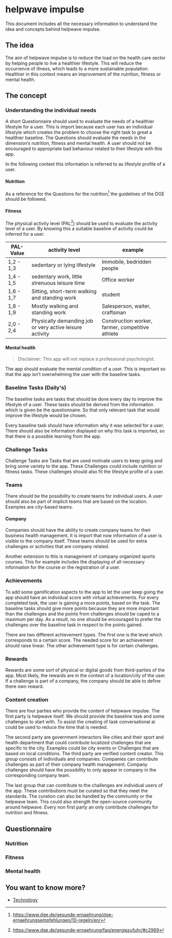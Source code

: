 # helpwave impulse

This document includes all the necessary information to understand the idea and concepts behind helpwave impulse. 

## The idea

The aim of helpwave impulse is to reduce the load on the health care sector by helping people to live a healthier lifestyle. This will reduce the occurrence of illness, which leads to a more sustainable population. Healthier in this context means an improvement of the nutrition, fitness or mental health.

## The concept

### Understanding the individual needs

A short Questionnaire should used to evaluate the needs of a healthier lifestyle for a user. This is import because each user has an individual lifestyle which creates the problem to choose the right task to great a healthier baseline. The Questions should evaluate the needs in the dimension’s nutrition, fitness and mental health. A user should not be encouraged to appropriate bad behaviour related to their lifestyle with this app.

In the following context this information is referred to as lifestyle profile of a user.

#### Nutrition

As a reference for the Questions for the nutrition[^Nutrition] the guidelines of the DGE should be followed.

#### Fitness

The physical activity level (PAL[^PAL]) should be used to evaluate the activity level of a user. By knowing this a suitable baseline of activity could be inferred for a user.

| PAL-Value | activity level                                           | example                                          |
|-----------|----------------------------------------------------------|--------------------------------------------------|
| 1,2 - 1,3 | sedentary or lying lifestyle                             | Immobile, bedridden people                       |
| 1,4 - 1,5 | sedentary work, little strenuous leisure time            | Office worker                                    |
| 1,6 - 1,7 | Sitting, short-term walking and standing work            | student                                          |
| 1,8 - 1,9 | Mostly walking and standing work                         | Salesperson, waiter, craftsman                   |
| 2,0 - 2,4 | Physically demanding job or very active leisure activity | Construction worker, farmer, competitive athlete |

#### Mental health

> Disclaimer: This app will not replace a professional psychologist.

The app should evaluate the mental condition of a user. This is important so that the app isn’t overwhelming the user with the baseline tasks. 

### Baseline Tasks (Daily's)

The baseline tasks are tasks that should be done every day to improve the lifestyle of a user. These tasks should be derived from the information which is given be the questionnaire. So that only relevant task that would improve the lifestyle would be chosen.

Every baseline task should have information why it was selected for a user. There should also be information displayed on why this task is imported, so that there is a possible learning from the app.

### Challenge Tasks

Challenge Tasks are Tasks that are used motivate users to keep going and bring some variety to the app. These Challenges could include nutrition or fitness tasks. These challenges should also fit the lifestyle profile of a user.

### Teams

There should be the possibility to create teams for individual users. A user should also be part of implicit teams that are based on the location. Examples are city-based teams. 

#### Company

Companies should have the ability to create company teams for their business health management. It is import that now information of a user is visible to the company itself. These teams should be used for extra challenges or activities that are company related.

Another extension to this is management of company organized sports courses. This for example includes the displaying of all necessary information for the course or the registration of a user.

### Achievements

To add some gamification aspects to the app to let the user keep going the app should have an individual score with virtual achievements. For every completed task, the user is gaining a more points, based on the task. The baseline tasks should give more points because they are more important than the challenges and the points from challenges should be caped to a maximum per day. As a result, no one should be encouraged to prefer the challenges over the baseline task in respect to the points gained. 

There are two different achievement types. The first one is the level which corresponds to a certain score. The needed score for an achievement should raise linear. The other achievement type is for certain challenges. 

### Rewards

Rewards are some sort of physical or digital goods from third-parties of the app. Most likely, the rewards are in the context of a location/city of the user. If a challenge is part of a company, the company should be able to define there own reward.

### Content creation

There are four parties who provide the content of helpwave impulse. The first party is helpwave itself. We should provide the baseline task and some challenges to start with. To assist the creating of task conversational ai could be used to reduce the time that is needed.

The second party are government interactors like cities and their sport and health department that could contribute localized challenges that are specific to the city. Examples could be city events or Challenges that are based on local conditions. The third party are verified content creator. This group consists of individuals and companies. Companies can contribute challenges as part of their company health management. Company challenges should have the possibility to only appear in company in the corresponding company team.

The last group that can contribute to the challenges are individual users of the app. These contributions must be curated so that they meet the standards. The curation can also be handled by the community or the helpwave team. This could also strength the open-source community around helpwave. Every non first party an only contribute challenges for nutrition and fitness.


## Questionnaire

### Nutrition

### Fitness

### Mental health


## You want to know more?
- [Technology](./technology.md)

[^Nutrition]: https://www.dge.de/gesunde-ernaehrung/dge-ernaehrungsempfehlungen/10-regeln/en/
[^PAL]: https://www.dge.de/gesunde-ernaehrung/faq/energiezufuhr/#c2969